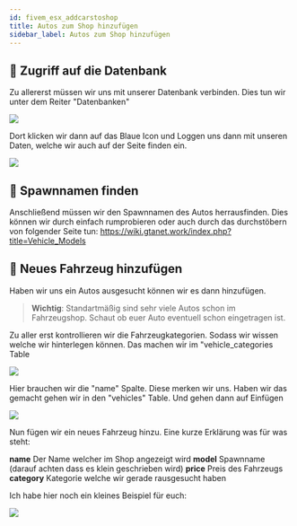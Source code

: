 ```yaml
---
id: fivem_esx_addcarstoshop
title: Autos zum Shop hinzufügen
sidebar_label: Autos zum Shop hinzufügen
---
```

## 📔 Zugriff auf die Datenbank

Zu allererst müssen wir uns mit unserer Datenbank verbinden. Dies tun wir unter dem Reiter "Datenbanken"

![](https://screensaver01.zap-hosting.com/index.php/s/HawSP7eiRRXr7Pf/preview)

Dort klicken wir dann auf das Blaue Icon und Loggen uns dann mit unseren Daten, welche wir auch auf der Seite finden ein.

![](https://screensaver01.zap-hosting.com/index.php/s/6PEx3jEGrLctiyS/preview)

## 📖 Spawnnamen finden

Anschließend müssen wir den Spawnnamen des Autos herrausfinden. Dies können wir durch einfach rumprobieren oder auch durch das durchstöbern von folgender Seite tun:
https://wiki.gtanet.work/index.php?title=Vehicle_Models

## 📑 Neues Fahrzeug hinzufügen

Haben wir uns ein Autos ausgesucht können wir es dann hinzufügen.

> **Wichtig**: Standartmäßig sind sehr viele Autos schon im Fahrzeugshop. Schaut ob euer Auto eventuell schon eingetragen ist.

Zu aller erst kontrollieren wir die Fahrzeugkategorien. Sodass wir wissen welche wir hinterlegen können.
Das machen wir im "vehicle_categories Table

![](https://screensaver01.zap-hosting.com/index.php/s/nN7Hx67j8Gz7BnD/preview)

Hier brauchen wir die "name" Spalte. Diese merken wir uns.
Haben wir das gemacht gehen wir in den "vehicles" Table.
Und gehen dann auf Einfügen

![](https://screensaver01.zap-hosting.com/index.php/s/Y8Kdpn6Y5dWxBne/preview)

Nun fügen wir ein neues Fahrzeug hinzu. Eine kurze Erklärung was für was steht:

**name** Der Name welcher im Shop angezeigt wird
**model** Spawnname (darauf achten dass es klein geschrieben wird)
**price** Preis des Fahrzeugs
**category** Kategorie welche wir gerade rausgesucht haben

Ich habe hier noch ein kleines Beispiel für euch:

![](https://screensaver01.zap-hosting.com/index.php/s/keqnrezZKbYcoqH/preview)

